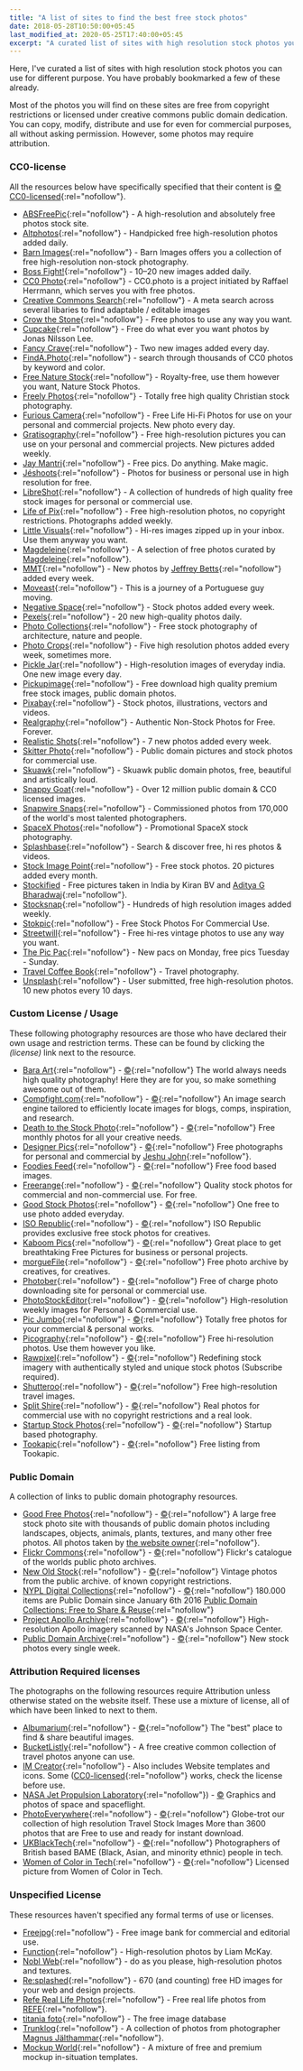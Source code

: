 ```yaml
---
title: "A list of sites to find the best free stock photos"
date: 2018-05-28T10:50:00+05:45
last_modified_at: 2020-05-25T17:40:00+05:45
excerpt: "A curated list of sites with high resolution stock photos you can use for different purpose."
---
```


Here, I've curated a list of sites with high resolution stock photos you can use for different purpose. You have probably bookmarked a few of these already.

Most of the photos you will find on these sites are free from copyright restrictions or licensed under creative commons public domain dedication. You can copy, modify, distribute and use for even for commercial purposes, all without asking permission. However, some photos may require attribution.

### CC0-license

All the resources below have specifically specified that their content is [&copy; CC0-licensed](https://creativecommons.org/publicdomain/zero/1.0/){:rel="nofollow"}.

* [ABSFreePic](http://absfreepic.com/){:rel="nofollow"} - A high-resolution and absolutely free photos stock site.
* [Altphotos](https://altphotos.com){:rel="nofollow"} - Handpicked free high-resolution photos added daily.
* [Barn Images](https://barnimages.com/){:rel="nofollow"} - Barn Images offers you a collection of free high-resolution non-stock photography.
* [Boss Fight!](https://bossfight.co){:rel="nofollow"} - 10–20 new images added daily.
* [CC0 Photo](http://cc0.photo/){:rel="nofollow"} - CC0.photo is a project initiated by Raffael Herrmann, which serves you with free photos.
* [Creative Commons Search](http://search.creativecommons.org/){:rel="nofollow"} - A meta search across several libaries to find adaptable / editable images
* [Crow the Stone](http://crowthestone.tumblr.com/){:rel="nofollow"} - Free photos to use any way you want.
* [Cupcake](http://cupcake.nilssonlee.se/){:rel="nofollow"} - Free do what ever you want photos by Jonas Nilsson Lee.
* [Fancy Crave](http://fancycrave.com/){:rel="nofollow"} - Two new images added every day.
* [FindA.Photo](http://finda.photo/){:rel="nofollow"} - search through thousands of CC0 photos by keyword and color.
* [Free Nature Stock](http://freenaturestock.com/){:rel="nofollow"} - Royalty-free, use them however you want, Nature Stock Photos.
* [Freely Photos](https://freelyphotos.com/){:rel="nofollow"} - Totally free high quality Christian stock photography.
* [Furious Camera](http://furiouscamera.com/){:rel="nofollow"} - Free Life Hi-Fi Photos for use on your personal and commercial projects. New photo every day.
* [Gratisography](https://gratisography.com/){:rel="nofollow"} - Free high-resolution pictures you can use on your personal and commercial projects. New pictures added weekly.
* [Jay Mantri](http://jaymantri.com/){:rel="nofollow"} - Free pics. Do anything. Make magic.
* [Jéshoots](http://jeshoots.com/){:rel="nofollow"} - Photos for business or personal use in high resolution for free.
* [LibreShot](https://libreshot.com/){:rel="nofollow"} - A collection of hundreds of high quality free stock images for personal or commercial use.
* [Life of Pix](http://www.lifeofpix.com/){:rel="nofollow"} - Free high-resolution photos, no copyright restrictions. Photographs added weekly.
* [Little Visuals](http://littlevisuals.co/){:rel="nofollow"} - Hi-res images zipped up in your inbox. Use them anyway you want.
* [Magdeleine](https://magdeleine.co/browse/){:rel="nofollow"} - A selection of free photos curated by [Magdeleine](https://twitter.com/MagdeleinePhoto){:rel="nofollow"}.
* [MMT](https://mmtstock.com/){:rel="nofollow"} - New photos by [Jeffrey Betts](http://jeffreybetts.me/){:rel="nofollow"} added every week.
* [Moveast](http://moveast.me/){:rel="nofollow"} - This is a journey of a Portuguese guy moving.
* [Negative Space](https://negativespace.co/){:rel="nofollow"} - Stock photos added every week.
* [Pexels](https://www.pexels.com/){:rel="nofollow"} - 20 new high-quality photos daily.
* [Photo Collections](https://photocollections.io/){:rel="nofollow"} - Free stock photography of architecture, nature and people.
* [Photo Crops](https://www.photocrops.com/){:rel="nofollow"} - Five high resolution photos added every week, sometimes more.
* [Pickle Jar](http://www.picklejar.in/){:rel="nofollow"} - High-resolution images of everyday india. One new image every day.
* [Pickupimage](http://pickupimage.com/){:rel="nofollow"} - Free download high quality premium free stock images, public domain photos.
* [Pixabay](https://pixabay.com){:rel="nofollow"} - Stock photos, illustrations, vectors and videos.
* [Realgraphy](https://realgraphy.org/){:rel="nofollow"} - Authentic Non-Stock Photos for Free. Forever.
* [Realistic Shots](http://realisticshots.com/){:rel="nofollow"} - 7 new photos added every week.
* [Skitter Photo](https://skitterphoto.com/){:rel="nofollow"} - Public domain pictures and stock photos for commercial use.
* [Skuawk](http://skuawk.com/){:rel="nofollow"} - Skuawk public domain photos, free, beautiful and artistically loud.
* [Snappy Goat](https://snappygoat.com/){:rel="nofollow"} - Over 12 million public domain & CC0 licensed images.
* [Snapwire Snaps](http://snapwiresnaps.tumblr.com/){:rel="nofollow"} - Commissioned photos from 170,000 of the world's most talented photographers.
* [SpaceX Photos](https://www.flickr.com/photos/spacex/){:rel="nofollow"} - Promotional SpaceX stock photography.
* [Splashbase](http://www.splashbase.co/){:rel="nofollow"} - Search & discover free, hi res photos & videos.
* [Stock Image Point](http://www.stock-image-point.com/){:rel="nofollow"} - Free stock photos. 20 pictures added every month.
* [Stockified](https://www.stockified.com/) - Free pictures taken in India by Kiran BV and [Aditya G Bharadwaj](http://ab-dz.com/){:rel="nofollow"}.
* [Stocksnap](https://stocksnap.io/){:rel="nofollow"} - Hundreds of high resolution images added weekly.
* [Stokpic](http://stokpic.com/){:rel="nofollow"} - Free Stock Photos For Commercial Use.
* [Streetwill](http://streetwill.co/){:rel="nofollow"} - Free hi-res vintage photos to use any way you want.
* [The Pic Pac](https://thepicpac.com/){:rel="nofollow"} - New pacs on Monday, free pics Tuesday - Sunday.
* [Travel Coffee Book](http://travelcoffeebook.com/){:rel="nofollow"} - Travel photography.
* [Unsplash](https://unsplash.com/){:rel="nofollow"} - User submitted, free high-resolution photos. 10 new photos every 10 days.

### Custom License / Usage

These following photography resources are those who have declared their own usage and restriction terms. These can be found by clicking the *(license)* link next to the resource.

* [Bara Art](http://www.bara-art.com/){:rel="nofollow"} - [&copy;](http://www.bara-art.com/about/){:rel="nofollow"} The world always needs high quality photography! Here they are for you, so make something awesome out of them.
* [Compfight.com](http://compfight.com/){:rel="nofollow"} - [&copy;](https://www.flickr.com/creativecommons/){:rel="nofollow"} An image search engine tailored to efficiently locate images for blogs, comps, inspiration, and research.
* [Death to the Stock Photo](http://join.deathtothestockphoto.com/){:rel="nofollow"} - [&copy;](http://www.mediafire.com/file/2ifplcw682487nz/Death+to+the+Stock+Photo+-+Photograph+End+User+License+%281-2014%29+%281%29.pdf){:rel="nofollow"} Free monthly photos for all your creative needs.
* [Designer Pics](http://www.designerspics.com){:rel="nofollow"} - [&copy;](http://www.designerspics.com/faq-and-terms/){:rel="nofollow"} Free photographs for personal and commercial by [Jeshu John](https://twitter.com/jeshujohn){:rel="nofollow"}.
* [Foodies Feed](https://www.foodiesfeed.com/){:rel="nofollow"} - [&copy;](https://www.foodiesfeed.com/license/){:rel="nofollow"} Free food based images.
* [Freerange](https://freerangestock.com/){:rel="nofollow"} - [&copy;](https://freerangestock.com/licensing.php){:rel="nofollow"} Quality stock photos for commercial and non-commercial use. For free.
* [Good Stock Photos](https://goodstock.photos/){:rel="nofollow"} - [&copy;](https://goodstock.photos/about/){:rel="nofollow"} One free to use photo added everyday.
* [ISO Republic](https://isorepublic.com/){:rel="nofollow"} - [&copy;](https://isorepublic.com/terms/){:rel="nofollow"} ISO Republic provides exclusive free stock photos for creatives.
* [Kaboom Pics](https://kaboompics.com/){:rel="nofollow"} - [&copy;](https://kaboompics.com/page/license-and-faq){:rel="nofollow"} Great place to get breathtaking Free Pictures for business or personal projects.
* [morgueFile](https://morguefile.com/){:rel="nofollow"} - [&copy;](https://morguefile.com/terms){:rel="nofollow"} Free photo archive by creatives, for creatives.
* [Photober](https://www.photober.com/){:rel="nofollow"} - [&copy;](https://www.photober.com/terms/){:rel="nofollow"} Free of charge photo downloading site for personal or commercial use.
* [PhotoStockEditor](http://photostockeditor.com){:rel="nofollow"} - [&copy;](http://photostockeditor.com/#small-dialog){:rel="nofollow"} High-resolution weekly images for Personal & Commercial use.
* [Pic Jumbo](https://picjumbo.com/){:rel="nofollow"} - [&copy;](https://picjumbo.com/faq-and-terms/){:rel="nofollow"} Totally free photos for your commercial & personal works.
* [Picography](https://picography.co/){:rel="nofollow"} - [&copy;](https://picography.co/terms/){:rel="nofollow"} Free hi-resolution photos. Use them however you like.
* [Rawpixel](https://www.rawpixel.com/){:rel="nofollow"} - [&copy;](https://www.rawpixel.com/services/licenses){:rel="nofollow"} Redefining stock imagery with authentically styled and unique stock photos (Subscribe required).
* [Shutteroo](http://shutteroo.com/){:rel="nofollow"} - [&copy;](http://shutteroo.com/about/){:rel="nofollow"} Free high-resolution travel images.
* [Split Shire](https://www.splitshire.com/){:rel="nofollow"} - [&copy;](https://www.splitshire.com/about/){:rel="nofollow"} Real photos for commercial use with no copyright restrictions and a real look.
* [Startup Stock Photos](http://startupstockphotos.com/){:rel="nofollow"} - [&copy;](http://startupstockphotos.com/terms-of-use){:rel="nofollow"} Startup based photography.
* [Tookapic](https://tookapic.com/photos?filter=free){:rel="nofollow"} - [&copy;](https://tookapic.com/terms){:rel="nofollow"} Free listing from Tookapic.

### Public Domain

A collection of links to public domain photography resources.

* [Good Free Photos](https://www.goodfreephotos.com){:rel="nofollow"} - [&copy;](https://www.goodfreephotos.com/pages/creative-commons-license-terms){:rel="nofollow"} A large free stock photo site with thousands of public domain photos including landscapes, objects, animals, plants, textures, and many other free photos. All photos taken by [the website owner](https://www.goodfreephotos.com/pages/about-me){:rel="nofollow"}.
* [Flickr Commons](https://www.flickr.com/commons){:rel="nofollow"} - [&copy;](https://www.flickr.com/commons/usage/){:rel="nofollow"} Flickr's catalogue of the worlds public photo archives.
* [New Old Stock](https://nos.twnsnd.co/){:rel="nofollow"} - [&copy;](https://nos.twnsnd.co/rights-and-usage){:rel="nofollow"} Vintage photos from the public archive. of known copyright restrictions.
* [NYPL Digital Collections](https://digitalcollections.nypl.org/){:rel="nofollow"} - [&copy;](https://www.nypl.org/help/about-nypl/legal-notices/website-terms-and-conditions){:rel="nofollow"} 180.000 items are Public Domain since January 6th 2016 [Public Domain Collections: Free to Share & Reuse](https://www.nypl.org/research/collections/digital-collections/public-domain){:rel="nofollow"}
* [Project Apollo Archive](https://www.flickr.com/people/projectapolloarchive/?rb=1){:rel="nofollow"} - [&copy;](https://creativecommons.org/publicdomain/mark/1.0/){:rel="nofollow"} High-resolution Apollo imagery scanned by NASA's Johnson Space Center.
* [Public Domain Archive](http://publicdomainarchive.com/){:rel="nofollow"} - [&copy;](https://creativecommons.org/publicdomain/zero/1.0/){:rel="nofollow"} New stock photos every single week.

### Attribution Required licenses

The photographs on the following resources require Attribution unless otherwise stated on the website itself. These use a mixture of license, all of which have been linked to next to them.

* [Albumarium](http://albumarium.com/){:rel="nofollow"} - [&copy;](http://albumarium.com/terms){:rel="nofollow"} The "best" place to find & share beautiful images.
* [BucketListly](http://photos.bucketlistly.com/){:rel="nofollow"} - A free creative common collection of travel photos anyone can use.
* [IM Creator](http://imcreator.com/free){:rel="nofollow"} - Also includes Website templates and icons. Some ([CC0-licensed](https://creativecommons.org/publicdomain/zero/1.0/){:rel="nofollow"} works, check the license before use.
* [NASA Jet Propulsion Laboratory](https://www.jpl.nasa.gov/spaceimages/){:rel="nofollow"}) - [&copy;](https://www.jpl.nasa.gov/imagepolicy/) Graphics and photos of space and spaceflight.
* [PhotoEverywhere](http://photoeverywhere.co.uk/){:rel="nofollow"} - [&copy;](https://creativecommons.org/licenses/by/2.5/){:rel="nofollow"} Globe-trot our collection of high resolution Travel Stock Images More than 3600 photos that are Free to use and ready for instant download.
* [UKBlackTech](http://ukblacktech.com/stockphotos/){:rel="nofollow"} - [&copy;](https://creativecommons.org/licenses/by/4.0/){:rel="nofollow"} Photographers of British based BAME (Black, Asian, and minority ethnic) people in tech.
* [Women of Color in Tech](https://www.flickr.com/photos/wocintechchat/){:rel="nofollow"} - [&copy;](https://creativecommons.org/licenses/by/2.0/){:rel="nofollow"} Licensed picture from Women of Color in Tech.

### Unspecified License

These resources haven't specified any formal terms of use or licenses.

* [Freejpg](http://en.freejpg.com.ar/){:rel="nofollow"} - Free image bank for commercial and editorial use.
* [Function](http://wefunction.com/category/free-photos/){:rel="nofollow"} - High-resolution photos by Liam McKay.
* [Nobl Web](https://noblweb.com/){:rel="nofollow"} - do as you please, high-resolution photos and textures.
* [Re:splashed](http://www.resplashed.com/){:rel="nofollow"} - 670 (and counting) free HD images for your web and design projects.
* [Refe Real Life Photos](http://getrefe.tumblr.com){:rel="nofollow"} - Free real life photos from [REFE](http://getrefe.com/){:rel="nofollow"}.
* [titania foto](http://www.titania-foto.com){:rel="nofollow"} - The free image database
* [Trunklog](http://trunklog.com/){:rel="nofollow"} - A collection of photos from photographer [Magnus Jälthammar](https://twitter.com/jalthammar){:rel="nofollow"}.
* [Mockup World](https://www.mockupworld.co){:rel="nofollow"} - A mixture of free and premium mockup in-situation templates.
